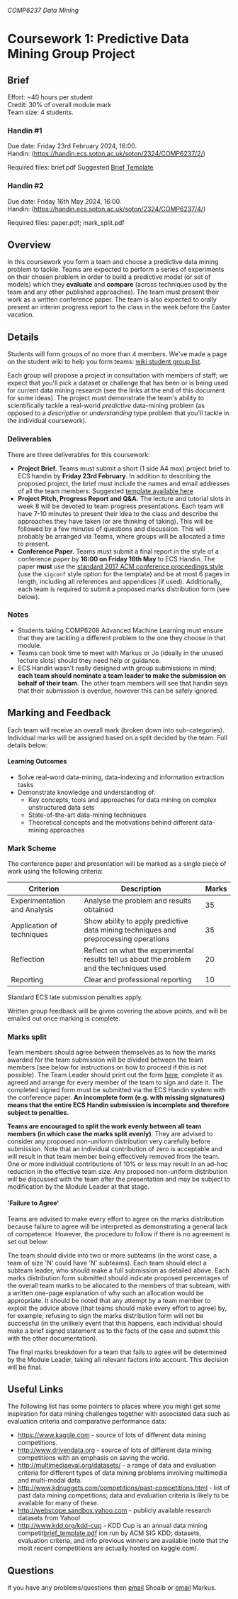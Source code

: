 *COMP6237 Data Mining*

# Coursework 1: Predictive Data Mining Group Project

## Brief
Effort: ~40 hours per student  
Credit: 30% of overall module mark  
Team size: 4 students.  

### Handin #1
Due date: Friday 23rd February 2024, 16:00.  
Handin: (https://handin.ecs.soton.ac.uk/soton/2324/COMP6237/2/)	

Required files: brief.pdf  Suggested [Brief Template](https://github.com/jonhare/COMP6237/blob/gh-pages/cw/brief_template.tex)

### Handin #2
Due date: Friday 16th May 2024, 16:00.  
Handin: (https://handin.ecs.soton.ac.uk/soton/2324/COMP6237/4/)

Required files: paper.pdf; mark_split.pdf  

## Overview
In this coursework you form a team and choose a predictive data mining problem to tackle. Teams are expected to perform a series of experiments on their chosen problem in order to build a predictive model (or set of models) which they **evaluate** and **compare** (across techniques used by the team and any other published approaches). The team must present their work as a written conference paper. The team is also expected to orally present an interim progress report to the class in the week before the Easter vacation. 

## Details
Students will form groups of no more than 4 members. We've made a page on the student wiki to help you form teams: [wiki student group list](https://secure.ecs.soton.ac.uk/student/wiki/w/COMP6237-2023-classlist).

Each group will propose a project in consultation with members of staff; we expect that you'll pick a dataset or challenge that has been or is being used for current data mining research (see the links at the end of this document for some ideas). The project must demonstrate the team's ability to scientifically tackle a real-world *predictive* data-mining problem (as opposed to a *descriptive* or *understanding* type problem that you'll tackle in the individual coursework).

### Deliverables

There are three deliverables for this coursework:

* **Project Brief.** Teams must submit a short (1 side A4 max) project brief to ECS handin by **Friday 23rd February**. In addition to describing the proposed project, the brief must include the names and email addresses of all the team members. Suggested [template available here](https://github.com/jonhare/COMP6237/blob/gh-pages/cw/brief_template.tex)
* **Project Pitch, Progress Report and Q&A.** The lecture and tutorial slots in week 8 will be devoted to team progress presentations. Each team will have 7-10 minutes to present their idea to the class and describe the approaches they have taken (or are thinking of taking). This will be followed by a few minutes of questions and discussion. This will probably be arranged via Teams, where groups will be allocated a time to present.
* **Conference Paper.** Teams must submit a final report in the style of a conference paper by **16:00 on Friday 16th May** to ECS Handin. The paper **must** use the [standard 2017 ACM conference proceedings style](https://www.acm.org/publications/proceedings-template) (use the `sigconf` style option for the template) and be at most 6 pages in length, including all references and appendices (if used). Additionally, each team is required to submit a proposed marks distribution form (see below).

### Notes

* Students taking COMP6208 Advanced Machine Learning must ensure that they are tackling a different problem to the one they choose in that module.
* Teams can book time to meet with Markus or Jo (ideally in the unused lecture slots) should they need help or guidance.
* ECS Handin wasn't really designed with group submissions in mind; **each team should nominate a team leader to make the submission on behalf of their team**. The other team members will see that handin says that their submission is overdue, however this can be safely ignored.

## Marking and Feedback

Each team will receive an overall mark (broken down into sub-categories). Individual marks will be assigned based on a split decided by the team. Full details below:

#### Learning Outcomes

* Solve real-word data-mining, data-indexing and information extraction tasks
* Demonstrate knowledge and understanding of:
	- Key concepts, tools and approaches for data mining on complex unstructured data sets
	- State-of-the-art data-mining techniques
	- Theoretical concepts and the motivations behind different data-mining approaches

### Mark Scheme

The conference paper and presentation will be marked as a single piece of work using the following criteria:


Criterion                    | Description                                                                                | Marks
-----------------------------|--------------------------------------------------------------------------------------------|-------
Experimentation and Analysis | Analyse the problem and results obtained                                                   | 35
Application of techniques    | Show ability to apply predictive data mining techniques and preprocessing operations       | 35
Reflection		     | Reflect on what the experimental results tell us about the problem and the techniques used | 20
Reporting                    | Clear and professional reporting                                                           | 10

Standard ECS late submission penalties apply.

Written group feedback will be given covering the above points, and will be emailed out once marking is complete.

### Marks split
Team members should agree between themselves as to how the marks awarded for the team submission will be divided between the team members (see below for instructions on how to proceed if this is not possible). The Team Leader should print out the form [here](marks_split.pdf), complete it as agreed and arrange for every member of the team to sign and date it. The completed signed form must be submitted via the ECS Handin system with the conference paper. **An incomplete form (e.g. with missing signatures) means that the entire ECS Handin submission is incomplete and therefore subject to penalties.**

**Teams are encouraged to split the work evenly between all team members (in which case the marks split evenly)**. They are advised to consider any proposed non-uniform distribution very carefully before submission. Note that an individual contribution of zero is acceptable and will result in that team member being effectively removed from the team. One or more individual contributions of 10% or less may result in an ad-hoc reduction in the effective team size. Any proposed non-uniform distribution will be discussed with the team after the presentation and may be subject to modification by the Module Leader at that stage.

#### 'Failure to Agree'
Teams are advised to make every effort to agree on the marks distribution because failure to agree will be interpreted as demonstrating a general lack of competence. However, the procedure to follow if there is no agreement is set out below:

The team should divide into two or more subteams (in the worst case, a team of size 'N' could have 'N' subteams). Each team should elect a subteam leader, who should make a full submission as detailed above. Each marks distribution form submitted should indicate proposed percentages of the overall team marks to be allocated to the members of that subteam, with a written one-page explanation of why such an allocation would be appropriate. It should be noted that any attempt by a team member to exploit the advice above (that teams should make every effort to agree) by, for example, refusing to sign the marks distribution form will not be successful (in the unlikely event that this happens, each individual should make a brief signed statement as to the facts of the case and submit this with the other documentation).

The final marks breakdown for a team that fails to agree will be determined by the Module Leader, taking all relevant factors into account. This decision will be final.  

## Useful Links
The following list has some pointers to places where you might get some inspiration for data mining challenges together with associated data such as evaluation criteria and comparative performance data:

* https://www.kaggle.com - source of lots of different data mining competitions.
* http://www.drivendata.org - source of lots of different data mining competitions with an emphasis on saving the world.
* http://multimediaeval.org/datasets/ - a range of data and evaluation criteria for different types of data mining problems involving multimedia and multi-modal data.
* http://www.kdnuggets.com/competitions/past-competitions.html - list of past data mining competitions; data and evaluation criteria is likely to be available for many of these.
* http://webscope.sandbox.yahoo.com - publicly available research datasets from Yahoo!
* http://www.kdd.org/kdd-cup - KDD Cup is an annual data mining competit[brief_template.pdf](https://github.com/jonhare/COMP6237/files/8068609/brief_template.pdf)
ion run by ACM SIG KDD; datasets, evaluation criteria, and info previous winners are available (note that the most recent competitions are actually hosted on kaggle.com).

## Questions
If you have any problems/questions then [email](mailto:s.ehsan@soton.ac.uk) Shoaib or [email](mailto:mb8@ecs.soton.ac.uk) Markus.
<!--or speak to [Jo](http://ecs.soton.ac.uk/people/jh1c18)  or speak to [Markus](http://ecs.soton.ac.uk/people/mb8)  in their offices or after the lectures.-->
